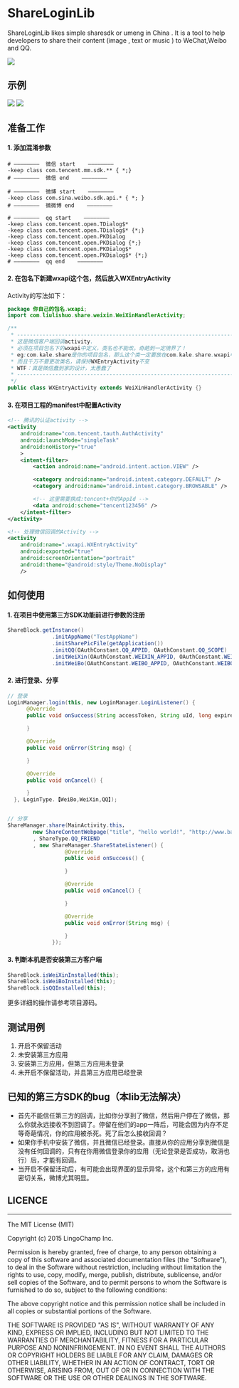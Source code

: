 # ShareLoginLib
ShareLoginLib likes simple sharesdk or umeng in China . It is a tool to help developers to share their content (image , text or music ) to WeChat,Weibo and QQ.  

![](./screenshot/logo.png)

## 示例
![](./screenshot/login.png) ![](./screenshot/share.png)
## 准备工作

#### 1. 添加混淆参数
```  
# ————————  微信 start    ————————
-keep class com.tencent.mm.sdk.** { *;}
# ————————  微信 end    ————————

# ————————  微博 start    ————————   
-keep class com.sina.weibo.sdk.api.* { *; }
# ————————  微微博 end    ————————

# ————————  qq start    ————————
-keep class com.tencent.open.TDialog$*
-keep class com.tencent.open.TDialog$* {*;}
-keep class com.tencent.open.PKDialog
-keep class com.tencent.open.PKDialog {*;}
-keep class com.tencent.open.PKDialog$*
-keep class com.tencent.open.PKDialog$* {*;}
# ————————  qq end    ————————
```  

#### 2. 在包名下新建wxapi这个包，然后放入WXEntryActivity  
Activity的写法如下：  

```JAVA   
package 你自己的包名.wxapi;
import com.liulishuo.share.weixin.WeiXinHandlerActivity;

/**
 * -----------------------------------------------------------------------
 * 这是微信客户端回调activity.
 * 必须在项目包名下的wxapi中定义，类名也不能改。奇葩到一定境界了！
 * eg:com.kale.share是你的项目包名，那么这个类一定要放在com.kale.share.wxapi中才行。
 * 而且千万不要更改类名，请保持WXEntryActivity不变
 * WTF：真是微信蠢到家的设计，太愚蠢了
 * -----------------------------------------------------------------------
 */
public class WXEntryActivity extends WeiXinHandlerActivity {}
```

#### 3. 在项目工程的manifest中配置Activity  
```XML  
<!-- 腾讯的认证activity -->
<activity
    android:name="com.tencent.tauth.AuthActivity"
    android:launchMode="singleTask"
    android:noHistory="true"
    >
    <intent-filter>
        <action android:name="android.intent.action.VIEW" />

        <category android:name="android.intent.category.DEFAULT" />
        <category android:name="android.intent.category.BROWSABLE" />

        <!-- 这里需要换成:tencent+你的AppId -->
        <data android:scheme="tencent123456" />
    </intent-filter>
</activity>

<!-- 处理微信回调的Activity -->
<activity
    android:name=".wxapi.WXEntryActivity"
    android:exported="true"
    android:screenOrientation="portrait"
    android:theme="@android:style/Theme.NoDisplay"
    />  
```

## 如何使用
#### 1. 在项目中使用第三方SDK功能前进行参数的注册  
```java  
ShareBlock.getInstance()
              .initAppName("TestAppName")
              .initSharePicFile(getApplication())
              .initQQ(OAuthConstant.QQ_APPID, OAuthConstant.QQ_SCOPE)
              .initWeiXin(OAuthConstant.WEIXIN_APPID, OAuthConstant.WEIXIN_SECRET)
              .initWeiBo(OAuthConstant.WEIBO_APPID, OAuthConstant.WEIBO_REDIRECT_URL, OAuthConstant.WEIBO_SCOPE);
```  

#### 2. 进行登录、分享  
```JAVA  
// 登录
LoginManager.login(this, new LoginManager.LoginListener() {
      @Override
      public void onSuccess(String accessToken, String uId, long expiresIn, @Nullable String wholeData) {

      }

      @Override
      public void onError(String msg) {

      }

      @Override
      public void onCancel() {

      }
  }, LoginType.【WeiBo,WeiXin,QQ】);


// 分享
ShareManager.share(MainActivity.this，
        new ShareContentWebpage("title", "hello world!", "http://www.baidu.com", mBitmap)
        , ShareType.QQ_FRIEND
        , new ShareManager.ShareStateListener() {
                  @Override
                  public void onSuccess() {

                  }

                  @Override
                  public void onCancel() {

                  }

                  @Override
                  public void onError(String msg) {

                  }
              });

```   

#### 3. 判断本机是否安装第三方客户端  
```JAVA
ShareBlock.isWeiXinInstalled(this);
ShareBlock.isWeiBoInstalled(this);
ShareBlock.isQQInstalled(this);
```
更多详细的操作请参考项目源码。

## 测试用例  
1. 开启不保留活动
2. 未安装第三方应用  
3. 安装第三方应用，但第三方应用未登录  
4. 未开启不保留活动，并且第三方应用已经登录

## 已知的第三方SDK的bug（本lib无法解决）
- 首先不能信任第三方的回调，比如你分享到了微信，然后用户停在了微信，那么你就永远接收不到回调了。停留在他们的app一阵后，可能会因为内存不足等奇葩情况，你的应用被杀死。死了后怎么接收回调？  
- 如果你手机中安装了微信，并且微信已经登录。直接从你的应用分享到微信是没有任何回调的，只有在你用微信登录你的应用（无论登录是否成功，取消也行）后，才能有回调。   
- 当开启不保留活动后，有可能会出现界面的显示异常，这个和第三方的应用有密切关系，微博尤其明显。  

## LICENCE
-------------------------
  The MIT License (MIT)

  Copyright (c) 2015 LingoChamp Inc.

  Permission is hereby granted, free of charge, to any person obtaining a copy
  of this software and associated documentation files (the "Software"), to deal
  in the Software without restriction, including without limitation the rights
  to use, copy, modify, merge, publish, distribute, sublicense, and/or sell
  copies of the Software, and to permit persons to whom the Software is
  furnished to do so, subject to the following conditions:

  The above copyright notice and this permission notice shall be included in
  all copies or substantial portions of the Software.

  THE SOFTWARE IS PROVIDED "AS IS", WITHOUT WARRANTY OF ANY KIND, EXPRESS OR
  IMPLIED, INCLUDING BUT NOT LIMITED TO THE WARRANTIES OF MERCHANTABILITY,
  FITNESS FOR A PARTICULAR PURPOSE AND NONINFRINGEMENT. IN NO EVENT SHALL THE
  AUTHORS OR COPYRIGHT HOLDERS BE LIABLE FOR ANY CLAIM, DAMAGES OR OTHER
  LIABILITY, WHETHER IN AN ACTION OF CONTRACT, TORT OR OTHERWISE, ARISING FROM,
  OUT OF OR IN CONNECTION WITH THE SOFTWARE OR THE USE OR OTHER DEALINGS IN
  THE SOFTWARE.
